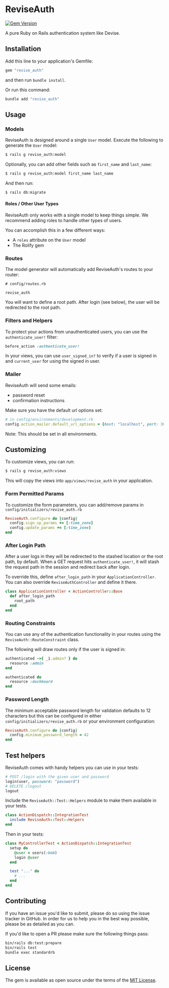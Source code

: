 # ReviseAuth

[![Gem Version](https://badge.fury.io/rb/revise_auth.svg)](https://badge.fury.io/rb/revise_auth)

A pure Ruby on Rails authentication system like Devise.

## Installation

Add this line to your application's Gemfile:

```ruby
gem "revise_auth"
```

and then run `bundle install`.

Or run this command:

```bash
bundle add "revise_auth"
```

## Usage

### Models

ReviseAuth is designed around a single `User` model. Execute the following to generate the `User` model:

```bash
$ rails g revise_auth:model
```

Optionally, you can add other fields such as `first_name` and `last_name`:

```bash
$ rails g revise_auth:model first_name last_name
```

And then run:

```bash
$ rails db:migrate
```

#### Roles / Other User Types

ReviseAuth only works with a single model to keep things simple. We recommend adding roles to handle other types of users.

You can accomplish this in a few different ways:

* A `roles` attribute on the `User` model
* The Rolify gem

### Routes

The model generator will automatically add ReviseAuth's routes to your router:

```
# config/routes.rb

revise_auth
```

You will want to define a root path. After login (see below), the user will be redirected to the root path.

### Filters and Helpers

To protect your actions from unauthenticated users, you can use the `authenticate_user!` filter:

```ruby
before_action :authenticate_user!
```

In your views, you can use `user_signed_in?` to verify if a user is signed in and `current_user` for using the signed in user.

### Mailer

ReviseAuth will send some emails:

* password reset
* confirmation instructions

Make sure you have the default url options set:

```ruby
# in config/environments/development.rb
config.action_mailer.default_url_options = {host: "localhost", port: 3000}
```

Note: This should be set in all environments.

## Customizing

To customize views, you can run:

```bash
$ rails g revise_auth:views
```

This will copy the views into `app/views/revise_auth` in your application.

### Form Permitted Params

To customize the form parameters, you can add/remove params in `config/initializers/revise_auth.rb`

```ruby
ReviseAuth.configure do |config|
  config.sign_up_params += [:time_zone]
  config.update_params += [:time_zone]
end
```

### After Login Path

After a user logs in they will be redirected to the stashed location or the root path, by default. When a GET request hits `authenticate_user!`, it will stash the request path in the session and redirect back after login.

To override this, define `after_login_path` in your `ApplicationController`. You can also override `ReviseAuthController` and define it there.

```ruby
class ApplicationController < ActionController::Base
  def after_login_path
    root_path
  end
end
```

### Routing Constraints

You can use any of the authentication functionality in your routes using the `ReviseAuth::RouteConstraint` class.

The following will draw routes only if the user is signed in:

```ruby
authenticated ->{ _1.admin? } do
  resource :admin
end

authenticated do
  resource :dashboard
end
```

### Password Length

The minimum acceptable password length for validation defaults to 12 characters but this can be configured in either `config/initializers/revise_auth.rb` or your environment configuration:

```ruby
ReviseAuth.configure do |config|
  config.minimum_password_length = 42
end
```

## Test helpers

ReviseAuth comes with handy helpers you can use in your tests:

```ruby
# POST /login with the given user and password
login(user, password: "password")
# DELETE /logout
logout
```

Include the `ReviseAuth::Test::Helpers` module to make them available in your tests.

```ruby
class ActionDispatch::IntegrationTest
  include ReviseAuth::Test::Helpers
end
```

Then in your tests:

```ruby
class MyControllerTest < ActionDispatch::IntegrationTest
  setup do
    @user = users(:bob)
    login @user
  end

  test "..." do
    # ...
  end
end
```

## Contributing

If you have an issue you'd like to submit, please do so using the issue tracker in GitHub. In order for us to help you in the best way possible, please be as detailed as you can.

If you'd like to open a PR please make sure the following things pass:

```bash
bin/rails db:test:prepare
bin/rails test
bundle exec standardrb
```

## License
The gem is available as open source under the terms of the [MIT License](https://opensource.org/licenses/MIT).
